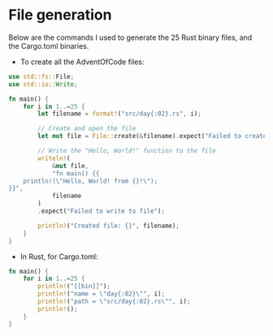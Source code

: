 # File generation

Below are the commands I used to generate the 25 Rust binary files, and the Cargo.toml binaries.

- To create all the AdventOfCode files:

```Rust
use std::fs::File;
use std::io::Write;

fn main() {
    for i in 1..=25 {
        let filename = format!("src/day{:02}.rs", i);

        // Create and open the file
        let mut file = File::create(&filename).expect("Failed to create file");

        // Write the "Hello, World!" function to the file
        writeln!(
            &mut file,
            "fn main() {{
    println!(\"Hello, World! from {}!\"); 
}}",
            filename
        )
        .expect("Failed to write to file");

        println!("Created file: {}", filename);
    }
}
```

- In Rust, for Cargo.toml:

```Rust
fn main() {
    for i in 1..=25 {
        println!("[[bin]]");
        println!("name = \"day{:02}\"", i);
        println!("path = \"src/day{:02}.rs\"", i);
        println!();
    }
}
```
